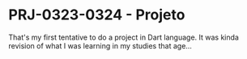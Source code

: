# PRJ-0323-0324 - Projeto
That's my first tentative to do a project in Dart language. 
It was kinda revision of what I was learning in my studies that age...
